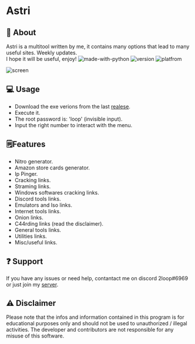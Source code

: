# Astri
## 📍 About
Astri is a multitool written by me, it contains many options that lead to many useful sites. Weekly updates. <br>
I hope it will be useful, enjoy!    ![made-with-python](https://img.shields.io/badge/Made%20with-Python-1f425f.svg) ![version](https://img.shields.io/badge/python-3.9-green) ![platfrom](https://img.shields.io/badge/platform-windows-lightgrey)


![screen](https://user-images.githubusercontent.com/87500882/228268462-12f947db-2c07-4d52-9e5c-0b335c2bcae3.png)


## 💻 Usage
- Download the exe verions from the last [realese](https://github.com/astros3x/Astri/releases/).
- Execute it.
- The root password is: 'loop' (invisible input).
- Input the right number to interact with the menu.


## 🗒️Features
* Nitro generator.
* Amazon store cards generator.
* Ip Pinger.
* Cracking links.
* Straming links.
* Windows softwares cracking links.
* Discord tools links.
* Emulators and Iso links.
* Internet tools links.
* Onion links.
* C44rding links (read the disclaimer).
* General tools links.
* Utilities links.
* Misc/useful links.


## :question: Support
If you have any issues or need help, contantact me on discord 2loop#6969 or just join my [server](https://discord.gg/XnRjFmgPYz).


## :warning: Disclaimer
Please note that the infos and information contained in this program is for educational purposes only and should not be used to unauthorized / illegal activities. The developer and contributors are not responsible for any misuse of this software.
